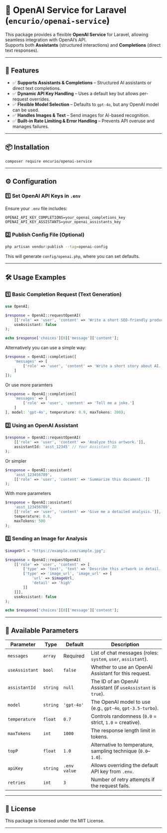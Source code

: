 # 🚀 OpenAI Service for Laravel (`encurio/openai-service`)

This package provides a flexible **OpenAI Service** for Laravel, allowing seamless integration with OpenAI’s API.  
Supports both **Assistants** (structured interactions) and **Completions** (direct text responses).  

---

## 📌 Features
- ✅ **Supports Assistants & Completions** – Structured AI assistants or direct text completions.
- ✅ **Dynamic API Key Handling** – Uses a default key but allows per-request overrides.
- ✅ **Flexible Model Selection** – Defaults to `gpt-4o`, but any OpenAI model can be used.
- ✅ **Handles Images & Text** – Send images for AI-based recognition.
- ✅ **Built-in Rate Limiting & Error Handling** – Prevents API overuse and manages failures.

---

## 📦 Installation
```bash
composer require encurio/openai-service
```

---

## ⚙️ Configuration

### 1️⃣ Set OpenAI API Keys in `.env`
Ensure your `.env` file includes:
```env
OPENAI_API_KEY_COMPLETIONS=your_openai_completions_key
OPENAI_API_KEY_ASSISTANTS=your_openai_assistants_key
```
### 2️⃣ Publish Config File (Optional)
```bash
php artisan vendor:publish --tag=openai-config
```
This will generate `config/openai.php`, where you can set defaults.

---
## 🛠️ Usage Examples

### 1️⃣ Basic Completion Request (Text Generation)
```php
use OpenAI;

$response = OpenAI::requestOpenAI(
    [['role' => 'user', 'content' => 'Write a short SEO-friendly product description.']],
    useAssistant: false
);

echo $response['choices'][0]['message']['content'];
```
Alternatively you can use a simple way:
```php
$response = OpenAI::completion([
    'messages' => [
        ['role' => 'user', 'content' => 'Write a short story about AI.']
    ]
]);
```
Or use more paramters
```php
$response = OpenAI::completion([
    'messages' => [
        ['role' => 'user', 'content' => 'Tell me a joke.']
    ]
], model: 'gpt-4o', temperature: 0.9, maxTokens: 200);
```

### 2️⃣ Using an OpenAI Assistant
```php
$response = OpenAI::requestOpenAI(
    [['role' => 'user', 'content' => 'Analyze this artwork.']],
    assistantId: 'asst_12345' // Your Assistant ID
);
```
Or simpler
```php
$response = OpenAI::assistant(
    'asst_123456789',
    [['role' => 'user', 'content' => 'Summarize this document.']]
);
```
With more parameters
```php
$response = OpenAI::assistant(
    'asst_123456789',
    [['role' => 'user', 'content' => 'Give me a detailed analysis.']],
    temperature: 0.8,
    maxTokens: 500
);

```


### 3️⃣ Sending an Image for Analysis
```php
$imageUrl = "https://example.com/sample.jpg";

$response = OpenAI::requestOpenAI(
    [['role' => 'user', 'content' => [
        ['type' => 'text', 'text' => 'Describe this artwork in detail.'],
        ['type' => 'image_url', 'image_url' => [
            'url' => $imageUrl,
            'detail' => 'high'
        ]]
    ]]],
    useAssistant: false
);

echo $response['choices'][0]['message']['content'];
```

---

## 🔧 Available Parameters
| Parameter       | Type      | Default      | Description |
|----------------|-----------|--------------|-------------|
| `messages`     | `array`   | Required     | List of chat messages (roles: `system`, `user`, `assistant`). |
| `useAssistant` | `bool`    | `false`      | Whether to use an OpenAI Assistant for this request. |
| `assistantId`  | `string`  | `null`       | The ID of an OpenAI Assistant (if `useAssistant` is `true`). |
| `model`        | `string`  | `'gpt-4o'`   | The OpenAI model to use (e.g., `gpt-4o`, `gpt-3.5-turbo`). |
| `temperature`  | `float`   | `0.7`        | Controls randomness (`0.0` = strict, `1.0` = creative). |
| `maxTokens`    | `int`     | `1000`       | The response length limit in tokens. |
| `topP`         | `float`   | `1.0`        | Alternative to temperature, sampling technique (`0.0`–`1.0`). |
| `apiKey`       | `string`  | `.env value` | Allows overriding the default API key from `.env`. |
| `retries`      | `int`     | `3`          | Number of retry attempts if the request fails. |

---
## 📄 License
This package is licensed under the MIT License.

---
